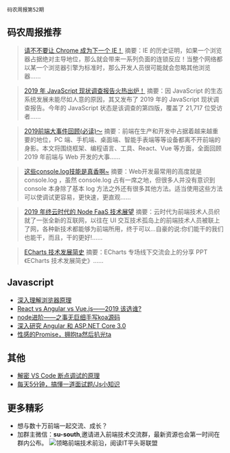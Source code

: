 `码农周报第52期`

码农周报推荐
-------

> [请不不要让 Chrome 成为下一个 IE！](https://mp.weixin.qq.com/s/ECmrpBrMbyIO7St-uIY3tA)
> 摘要：IE 的历史证明，如果一个浏览器占据绝对主导地位，那么就会带来一系列负面的连锁反应！当整个网络都以某一个浏览器引擎为标准时，那么开发人员很可能就会忽略其他浏览器……


> [2019 年 JavaScript 现状调查报告火热出炉！](https://mp.weixin.qq.com/s/6I0eMWbZ--1MbvmH6QrVbQ)
> 摘要：因 JavaScript 的生态系统发展未能尽如人意的原因，其又发布了 2019 年的 JavaScript 现状调查报告。今年的 JavaScript 状态是该调查的第四版，覆盖了 21,717 位受访者……

> [2019前端大事件回顾(必读)～](https://mp.weixin.qq.com/s/cV2uNwkGqKCTnyE-L2rcNg)
> 摘要：前端在生产和开发中占据着越来越重要的地位，PC 端、手机端、桌面端、智能手表端等等设备都离不开前端的身影。本文将围绕框架、编程语言、工具、React、Vue 等方面，全面回顾 2019 年前端与 Web 开发的大事……


> [这些console.log技能是真香啊~](https://mp.weixin.qq.com/s/u8ZkN1gurKfk6Q0NGNER5w)
> 摘要：Web开发最常用的高度就是 console.log ，虽然 console.log 占有一席之地，但很多人并没有意识到 console 本身除了基本 log 方法之外还有很多其他方法。适当使用这些方法可以使调试更容易，更快速，更直观……

>  [2019 年终云时代的 Node FaaS 技术展望](https://mp.weixin.qq.com/s/7WeUUXWIdxWrC70NwBOivg)
> 摘要：云时代为前端技术人员织就了一张全新的互联网，以往在 UI 交互技术孤岛上的前端技术人员被联上了网，各种新技术都能够为前端所用，终于可以…自豪的说:你们能干的我们也能干，而且，干的更好!……

>  [ECharts 技术发展简史](https://mp.weixin.qq.com/s/CSM7bcd5mevvgi1Jo3zp8Q)
> 摘要：ECharts 专场线下交流会上的分享 PPT《ECharts 技术发展简史》……


Javascript
-------
+ [深入理解浏览器原理](https://juejin.im/post/5df65fbdf265da33d83e70b7)
+ [React vs Angular vs Vue.js——2019 该选谁?](https://www.javascriptc.com/2990.html)
+ [node进阶——之事无巨细手写koa源码](https://www.javascriptc.com/2962.html)
+ [深入研究 Angular 和 ASP.NET Core 3.0](https://www.javascriptc.com/2959.html)
+ [性感的Promise，拥抱ta然后扒光ta](https://www.javascriptc.com/2963.html)

其他
-------
+ [解密 VS Code 断点调试的原理](https://www.javascriptc.com/2965.html)
+ [每天5分钟，搞懂一道面试题/Js小知识](https://www.javascriptc.com/interview-tips/)


更多精彩
-------
+ 想与数十万前端一起交流、成长？
+ 加群主微信：**su-south**,邀请进入前端技术交流群，最新资源也会第一时间在群内公布。
![领略前端技术前沿，阅读IT平头哥联盟](https://user-images.githubusercontent.com/18324563/70633966-608b2980-1c6c-11ea-8123-34f1fd13484e.png)


